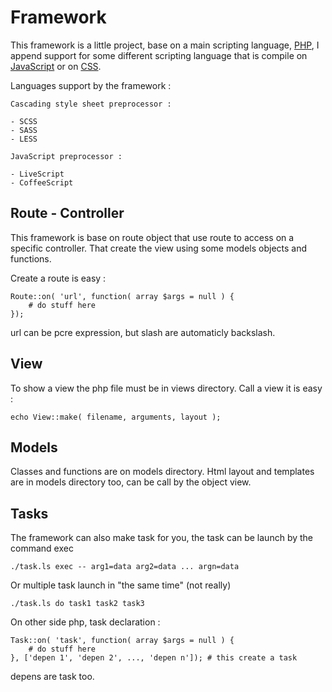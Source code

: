 Framework
===========

This framework is a little project, base on a main scripting language, [PHP](http://php.net), I append support for some different scripting language that is compile on [JavaScript](http://javascript.com) or on [CSS](http://en.wikipedia.org/wiki/Cascading_Style_Sheets).

Languages support by the framework :

    Cascading style sheet preprocessor :

    - SCSS
    - SASS
    - LESS

    JavaScript preprocessor :

    - LiveScript
    - CoffeeScript

Route - Controller
-------

This framework is base on route object that use route to access on a specific controller. That create the view using some models objects and functions.

Create a route is easy :

    Route::on( 'url', function( array $args = null ) {
        # do stuff here
    });

url can be pcre expression, but slash are automaticly backslash.


View
-------

To show a view the php file must be in views directory. Call a view it is easy :

    echo View::make( filename, arguments, layout );


Models
-------

Classes and functions are on models directory. Html layout and templates are in models directory too, can be call by the object view.

Tasks
-------

The framework can also make task for you, the task can be launch by the command exec

    ./task.ls exec -- arg1=data arg2=data ... argn=data

Or multiple task launch in "the same time" (not really)

    ./task.ls do task1 task2 task3

On other side php, task declaration :

    Task::on( 'task', function( array $args = null ) {
        # do stuff here
    }, ['depen 1', 'depen 2', ..., 'depen n']); # this create a task

depens are task too.

